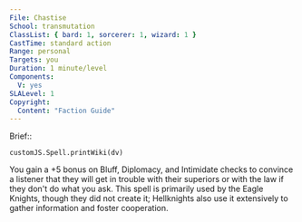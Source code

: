 ```yaml
---
File: Chastise
School: transmutation
ClassList: { bard: 1, sorcerer: 1, wizard: 1 }
CastTime: standard action
Range: personal
Targets: you
Duration: 1 minute/level
Components:
  V: yes
SLALevel: 1
Copyright:
  Content: "Faction Guide"
---
```

Brief:: 

```dataviewjs
customJS.Spell.printWiki(dv)
```

You gain a +5 bonus on Bluff, Diplomacy, and Intimidate checks to convince a listener that they will get in trouble with their superiors or with the law if they don't do what you ask.  This spell is primarily used by the Eagle Knights, though they did not create it; Hellknights also use it extensively to gather information and foster cooperation.
